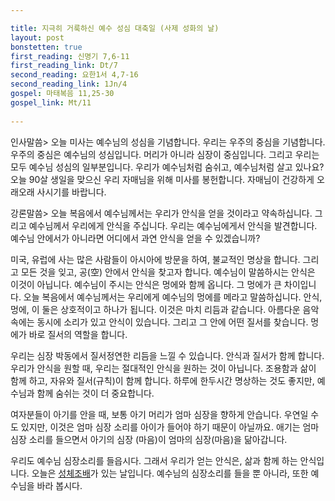 ```yaml
---

title: 지극히 거룩하신 예수 성심 대축일 (사제 성화의 날)
layout: post 
bonstetten: true
first_reading: 신명기 7,6-11
first_reading_link: Dt/7
second_reading: 요한1서 4,7-16
second_reading_link: 1Jn/4
gospel: 마태복음 11,25-30 
gospel_link: Mt/11
 
---
```


인사말씀>
오늘 미사는 예수님의 성심을 기념합니다. 우리는 우주의 중심을 기념합니다. 우주의 중심은 예수님의 성심입니다. 머리가 아니라 심장이 중심입니다. 그리고 우리는 모두 예수님 성심의 일부분입니다. 우리가 예수님처럼 숨쉬고, 예수님처럼 살고 있나요?
오늘 90살 생일을 맞으신 우리 자매님을 위해 미사를 봉헌합니다. 자매님이 건강하게 오래오래 사시기를 바랍니다.

강론말씀>
오늘 복음에서 예수님께서는 우리가 안식을 얻을 것이라고 약속하십니다. 그리고 예수님께서 우리에게 안식을 주십니다. 우리는 예수님에게서 안식을 발견합니다. 예수님 안에서가 아니라면 어디에서 과연 안식을 얻을 수 있겠습니까? 

미국, 유럽에 사는 많은 사람들이 아시아에 방문을 하여, 불교적인 명상을 합니다. 그리고 모든 것을 잊고, 공(空) 안에서 안식을 찾고자 합니다. 예수님이 말씀하시는 안식은 이것이 아닙니다. 예수님이 주시는 안식은 멍에와 함께 옵니다. 그 멍에가 큰 차이입니다. 오늘 복음에서 예수님께서는 우리에게 예수님의 멍에를 메라고 말씀하십니다. 안식, 멍에, 이 둘은 상호적이고 하나가 됩니다. 이것은 마치 리듬과 같습니다. 아름다운 음악 속에는 동시에 소리가 있고 안식이 있습니다. 그리고 그 안에 어떤 질서를 찾습니다. 멍에가 바로 질서의 역할을 합니다. 

우리는 심장 박동에서 질서정연한 리듬을 느낄 수 있습니다. 안식과 질서가 함께 합니다. 우리가 안식을 원할 때, 우리는 절대적인 안식을 원하는 것이 아닙니다. 조용함과 삶이 함께 하고, 자유와 질서(규칙)이 함께 합니다. 하루에 한두시간 명상하는 것도 좋지만, 예수님과 함께 숨쉬는 것이 더 중요합니다. 

여자분들이 아기를 안을 때, 보통 아기 머리가 엄마 심장을 향하게 안습니다. 우연일 수도 있지만, 이것은 엄마 심장 소리를 아이가 들어야 하기 때문이 아닐까요. 애기는 엄마 심장 소리를 들으면서 아기의 심장 (마음)이 엄마의 심장(마음)을 닮아갑니다. 

우리도 예수님 심장소리를 들읍시다. 그래서 우리가 얻는 안식은, 삶과 함께 하는 안식입니다. 오늘은 <a href="https://missa.cbck.or.kr/DailyMissaInfo/MI103">성체조배</a>가 있는 날입니다. 예수님의 심장소리를 들을 뿐 아니라, 또한 예수님을 바라 봅시다.

